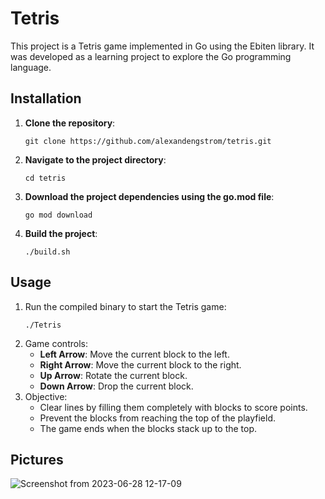 # Tetris
This project is a Tetris game implemented in Go using the Ebiten library. It was developed as a learning project to explore the Go programming language.

## Installation
1. __Clone the repository__:
      ```shell
   git clone https://github.com/alexandengstrom/tetris.git
      ```
2. __Navigate to the project directory__:
      ```shell
   cd tetris
      ```    
3. __Download the project dependencies using the go.mod file__:
      ```shell
   go mod download
      ```

3. __Build the project__:
     ```shell
   ./build.sh
      ```
## Usage
1. Run the compiled binary to start the Tetris game:
    ```shell
   ./Tetris
      ```
2. Game controls:
   * __Left Arrow__: Move the current block to the left.
   * __Right Arrow__: Move the current block to the right.
   * __Up Arrow__: Rotate the current block.
   * __Down Arrow__: Drop the current block.
3. Objective:
     * Clear lines by filling them completely with blocks to score points.
     * Prevent the blocks from reaching the top of the playfield.
     * The game ends when the blocks stack up to the top.
  
  ##  Pictures

  ![Screenshot from 2023-06-28 12-17-09](https://github.com/alexandengstrom/tetris/assets/123507241/21cf9183-acb6-434d-b878-ca0586779e9f)
